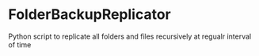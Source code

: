 # FolderBackupReplicator
 Python script to replicate all folders and files recursively at regualr interval of time
